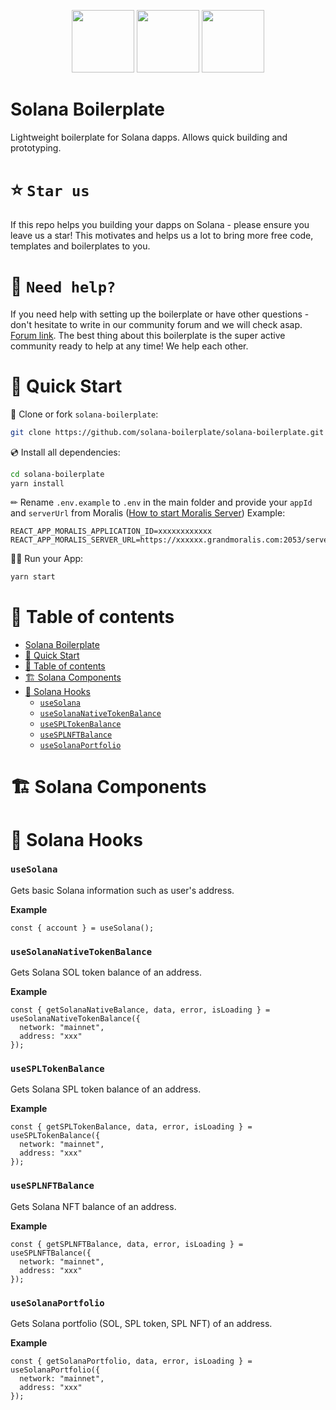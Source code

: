 <p align="center">
  <img src="https://moralis.io/wp-content/uploads/2021/04/Moralis-Logo.svg" style="height: 100px;" />
  <img src="https://cdn2.iconfinder.com/data/icons/ios-7-icons/50/plus-512.png" style="height: 100px;" />
  <img src="https://solana.com/_next/image?url=%2F_next%2Fstatic%2Fmedia%2FsolanaLogoMark.17260911.svg&w=128&q=75" style="height: 100px;"/>
</p>

# Solana Boilerplate
Lightweight boilerplate for Solana dapps. Allows quick building and prototyping.

# ⭐️ `Star us`
If this repo helps you building your dapps on Solana - please ensure you leave us a star! This motivates and helps us a lot to bring more free code, templates and boilerplates to you. 

# 🤝 `Need help?`
If you need help with setting up the boilerplate or have other questions - don't hesitate to write in our community forum and we will check asap. [Forum link](https://forum.moralis.io/t/solana-boilerplate-questions/8637). The best thing about this boilerplate is the super active community ready to help at any time! We help each other.

# 🚀 Quick Start

📄 Clone or fork `solana-boilerplate`:
```sh
git clone https://github.com/solana-boilerplate/solana-boilerplate.git
```
💿 Install all dependencies:
```sh
cd solana-boilerplate
yarn install 
```
✏ Rename `.env.example` to `.env` in the main folder and provide your `appId` and `serverUrl` from Moralis ([How to start Moralis Server](https://docs.moralis.io/moralis-server/getting-started/create-a-moralis-server)) 
Example:
```tsx
REACT_APP_MORALIS_APPLICATION_ID=xxxxxxxxxxxx
REACT_APP_MORALIS_SERVER_URL=https://xxxxxx.grandmoralis.com:2053/server
```
🚴‍♂️ Run your App:
```sh
yarn start
```

# 🧭 Table of contents

- [Solana Boilerplate](#solana-boilerplate)
- [🚀 Quick Start](#-quick-start)
- [🧭 Table of contents](#-table-of-contents)
- [🏗 Solana Components](#-solana-components)
- [🧰 Solana Hooks](#-solana-hooks)
  - [`useSolana`](#usesolana)
  - [`useSolanaNativeTokenBalance`](#usesolananativetokenbalance)
  - [`useSPLTokenBalance`](#usespltokenbalance)
  - [`useSPLNFTBalance`](#usesplnftbalance)
  - [`useSolanaPortfolio`](#usesolanaportfolio)

# 🏗 Solana Components

# 🧰 Solana Hooks

### `useSolana`

Gets basic Solana information such as user's address.

**Example**

```tsx
const { account } = useSolana();
```

### `useSolanaNativeTokenBalance`

Gets Solana SOL token balance of an address.

**Example**

```tsx
const { getSolanaNativeBalance, data, error, isLoading } = useSolanaNativeTokenBalance({
  network: "mainnet",
  address: "xxx"
});
```

### `useSPLTokenBalance`

Gets Solana SPL token balance of an address.

**Example**

```tsx
const { getSPLTokenBalance, data, error, isLoading } = useSPLTokenBalance({
  network: "mainnet",
  address: "xxx"
});
```

### `useSPLNFTBalance`

Gets Solana NFT balance of an address.

**Example**

```tsx
const { getSPLNFTBalance, data, error, isLoading } = useSPLNFTBalance({
  network: "mainnet",
  address: "xxx"
});
```

### `useSolanaPortfolio`

Gets Solana portfolio (SOL, SPL token, SPL NFT) of an address.

**Example**

```tsx
const { getSolanaPortfolio, data, error, isLoading } = useSolanaPortfolio({
  network: "mainnet",
  address: "xxx"
});
```
